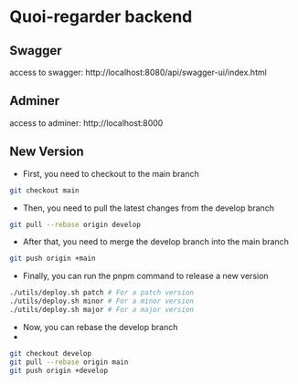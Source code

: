 # Quoi-regarder backend

## Swagger

access to swagger: http://localhost:8080/api/swagger-ui/index.html

## Adminer

access to adminer: http://localhost:8000

## New Version

- First, you need to checkout to the main branch

```bash
git checkout main
```

- Then, you need to pull the latest changes from the develop branch

```bash
git pull --rebase origin develop
```

- After that, you need to merge the develop branch into the main branch

```bash
git push origin +main
```

- Finally, you can run the pnpm command to release a new version

```bash
./utils/deploy.sh patch # For a patch version
./utils/deploy.sh minor # For a minor version
./utils/deploy.sh major # For a major version
```

- Now, you can rebase the develop branch
-

```bash
git checkout develop
git pull --rebase origin main
git push origin +develop
```
